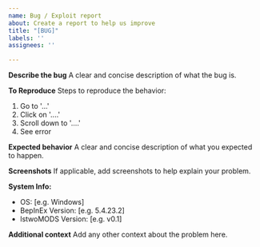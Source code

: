 ```yaml
---
name: Bug / Exploit report
about: Create a report to help us improve
title: "[BUG]"
labels: ''
assignees: ''

---
```


**Describe the bug**
A clear and concise description of what the bug is.

**To Reproduce**
Steps to reproduce the behavior:
1. Go to '...'
2. Click on '....'
3. Scroll down to '....'
4. See error

**Expected behavior**
A clear and concise description of what you expected to happen.

**Screenshots**
If applicable, add screenshots to help explain your problem.

**System Info:**
 - OS: [e.g. Windows]
 - BepInEx Version: [e.g. 5.4.23.2]
 - lstwoMODS Version: [e.g. v0.1]

**Additional context**
Add any other context about the problem here.
